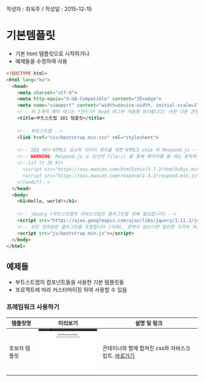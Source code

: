 작성자 : 최욱주 / 작성일 : 2015-12-15


# 기본템플릿

* 기본 html 템플릿으로 시작하거나
* 예제들을 수정하여 사용

```html
<!DOCTYPE html>
<html lang="ko">
  <head>
    <meta charset="utf-8">
    <meta http-equiv="X-UA-Compatible" content="IE=edge">
    <meta name="viewport" content="width=device-width, initial-scale=1">
    <!-- 위 3개의 메타 태그는 *반드시* head 태그의 처음에 와야합니다; 어떤 다른 콘텐츠들은 반드시 이 태그들 *다음에* 와야 합니다 -->
    <title>부트스트랩 101 템플릿</title>

    <!-- 부트스트랩 -->
    <link href="css/bootstrap.min.css" rel="stylesheet">

    <!-- IE8 에서 HTML5 요소와 미디어 쿼리를 위한 HTML5 shim 와 Respond.js -->
    <!-- WARNING: Respond.js 는 당신이 file:// 을 통해 페이지를 볼 때는 동작하지 않습니다. -->
    <!--[if lt IE 9]>
      <script src="https://oss.maxcdn.com/html5shiv/3.7.2/html5shiv.min.js"></script>
      <script src="https://oss.maxcdn.com/respond/1.4.2/respond.min.js"></script>
    <![endif]-->
  </head>
  <body>
    <h1>Hello, world!</h1>

    <!-- jQuery (부트스트랩의 자바스크립트 플러그인을 위해 필요합니다) -->
    <script src="https://ajax.googleapis.com/ajax/libs/jquery/1.11.2/jquery.min.js"></script>
    <!-- 모든 컴파일된 플러그인을 포함합니다 (아래), 원하지 않는다면 필요한 각각의 파일을 포함하세요 -->
    <script src="js/bootstrap.min.js"></script>
  </body>
</html>
```



## 예제들

* 부트스트랩의 컴포넌트들을 사용한 기본 템플릿들
* 프로젝트에 따라 커스터마이징 하여 사용할 수 있음


### 프레임워크 사용하기
| 템플릿명 | 미리보기 | 설명 및 링크 |
|--------|--------|-----------|
|초보자 템플릿|![초보자 템플릿](../images/start-template0101.jpg)| 콘테이너와 함께 합쳐진 css와 자바스크립트. [바로가기](http://bootstrapk.com/examples/starter-template/) |